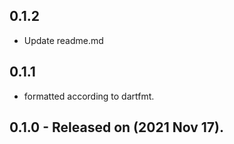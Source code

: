 ## 0.1.2
* Update readme.md
## 0.1.1
* formatted according to dartfmt.

## 0.1.0 - Released on (2021 Nov 17).